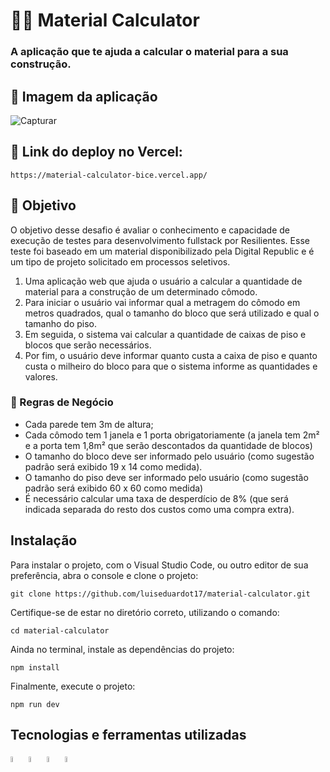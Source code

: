 #  🧱📐 Material Calculator
### A aplicação que te ajuda a calcular o material para a sua construção.


## 📸 Imagem da aplicação
![Capturar](https://user-images.githubusercontent.com/102761201/196002136-f6690142-4d53-4976-80d2-930962c39428.PNG)

## 🔼 Link do deploy no Vercel:
```
https://material-calculator-bice.vercel.app/
```

## 🎯 Objetivo
O objetivo desse desafio é avaliar o conhecimento e capacidade de execução de testes para desenvolvimento fullstack por Resilientes.
Esse teste foi baseado em um material disponibilizado pela Digital Republic e é um tipo de projeto solicitado em processos seletivos.

1. Uma aplicação web que ajuda o usuário a calcular a quantidade de material para a
construção de um determinado cômodo.
2. Para iniciar o usuário vai informar qual a metragem do cômodo em metros quadrados, qual
o tamanho do bloco que será utilizado e qual o tamanho do piso.
3. Em seguida, o sistema vai calcular a quantidade de caixas de piso e blocos que serão
necessários.
4. Por fim, o usuário deve informar quanto custa a caixa de piso e quanto custa o milheiro do
bloco para que o sistema informe as quantidades e valores.

### 🚨 Regras de Negócio
- Cada parede tem 3m de altura;
- Cada cômodo tem 1 janela e 1 porta obrigatoriamente (a janela tem 2m² e a porta
tem 1,8m² que serão descontados da quantidade de blocos)
- O tamanho do bloco deve ser informado pelo usuário (como sugestão padrão será
exibido 19 x 14 como medida).
- O tamanho do piso deve ser informado pelo usuário (como sugestão padrão será
exibido 60 x 60 como medida)
- É necessário calcular uma taxa de desperdício de 8% (que será indicada separada do
resto dos custos como uma compra extra).


## Instalação
Para instalar o projeto, com o Visual Studio Code, ou outro editor de sua preferência,
abra o console e clone o projeto:
``` 
git clone https://github.com/luiseduardot17/material-calculator.git
```
Certifique-se de estar no diretório correto, utilizando o comando:
```
cd material-calculator
```
Ainda no terminal, instale as dependências do projeto:
```
npm install
```
Finalmente, execute o projeto:
```
npm run dev
```

## Tecnologias e ferramentas utilizadas
<div align:"left">
<img width="5%" src="https://cdn.jsdelivr.net/gh/devicons/devicon/icons/html5/html5-original.svg" />
<img width="5%" src="https://cdn.jsdelivr.net/gh/devicons/devicon/icons/css3/css3-original.svg" />
<img width="5%" src="https://cdn.jsdelivr.net/gh/devicons/devicon/icons/javascript/javascript-original.svg" />
<img width="5%" src="https://cdn.jsdelivr.net/gh/devicons/devicon/icons/react/react-original.svg" />

